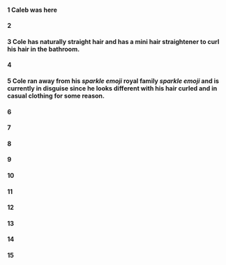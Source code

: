 #### 1 Caleb was here
#### 2
#### 3 Cole has naturally straight hair and has a mini hair straightener to curl his hair in the bathroom.
#### 4
#### 5 Cole ran away from his *sparkle emoji* royal family *sparkle emoji* and is currently in disguise since he looks different with his hair curled and in casual clothing for some reason.
#### 6
#### 7
#### 8
#### 9
#### 10
#### 11
#### 12
#### 13
#### 14
#### 15
